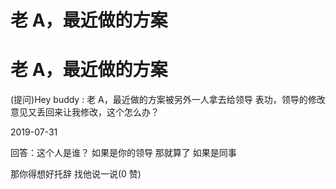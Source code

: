 # 老 A，最近做的方案

# 老 A，最近做的方案

(提问)Hey buddy : 老 A，最近做的方案被另外一人拿去给领导 表功，领导的修改意见又丢回来让我修改，这个怎么办？

2019-07-31

回答：这个人是谁？ 如果是你的领导 那就算了 如果是同事

那你得想好托辞 找他说一说(0 赞)